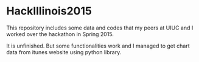 # HackIllinois2015

This repository includes some data and codes that my peers at UIUC and I worked over the hackathon in Spring 2015. 

It is unfinished. But some functionalities work and I managed to get chart data from itunes website using python library.
